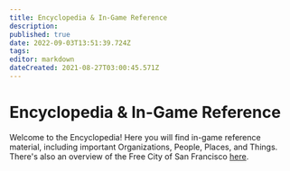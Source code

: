 ```yaml
---
title: Encyclopedia & In-Game Reference
description: 
published: true
date: 2022-09-03T13:51:39.724Z
tags: 
editor: markdown
dateCreated: 2021-08-27T03:00:45.571Z
---
```


# Encyclopedia & In-Game Reference
Welcome to the Encyclopedia! Here you will find in-game reference material, including important Organizations, People, Places, and Things. There's also an overview of the Free City of San Francisco [here](VtM/Silver-and-Gold/Encyclopedia/Overview/San-Francisco-Free-City).